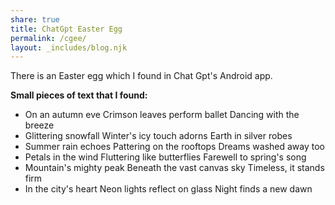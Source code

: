 ```yaml
---
share: true
title: ChatGpt Easter Egg
permalink: /cgee/
layout: _includes/blog.njk
---
```


There is an Easter egg which I found in Chat Gpt's Android app.

**Small pieces of text that I found:**

- On an autumn eve Crimson leaves perform ballet Dancing with the breeze
- Glittering snowfall Winter's icy touch adorns Earth in silver robes
- Summer rain echoes Pattering on the rooftops Dreams washed away too
- Petals in the wind Fluttering like butterflies Farewell to spring's song
- Mountain's mighty peak Beneath the vast canvas sky Timeless, it stands firm
- In the city's heart Neon lights reflect on glass Night finds a new dawn

